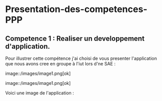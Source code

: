 # Presentation-des-competences-PPP

## Competence 1 : Realiser un developpement d'application.

Pour illustrer cette compétence j'ai choisi de vous presenter l'application que nous avons cree en groupe à l'iut lors d'ne SAE :


image::/images/image1.png[ok]


image::/images/image1.png[ok]


Voici une image de l'application :
